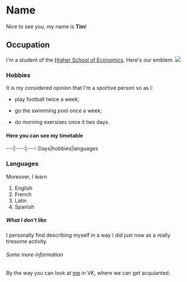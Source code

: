 # Name
Nice to see you, my name is **Tim**!
## Occupation 
I'm a student of the [Higher School of Economics](https://www.hse.ru/en/). Here's our emblem. ![](http://sch554uz.mskobr.ru/images/%286%29.png)
### Hobbies
It is my considered opinion that I'm a sportive person so as I:
   - play football twice a week;
   + go the swimming pool once a week;
   - do morning exersises once it two days.
#### Here you can see my timetable
---|:---:|:---:
Days|hobbies|languages

### Languages   
Moreover, I learn
   1. English
   2. French
   3. Latin
   4. Spanish
##### What I don't like 
I personally find describing myself in a way I did just now as a really tiresome activity.
###### Some more information 
By the way you can look at [me](https://vk.com/timonleonov) in VK, where we can get acquianted. 
